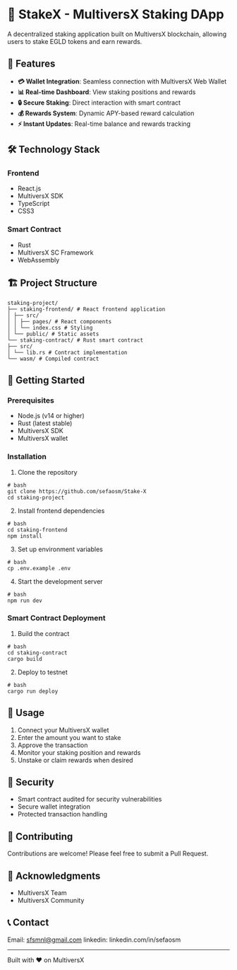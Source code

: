 # 🌟 StakeX - MultiversX Staking DApp

A decentralized staking application built on MultiversX blockchain, allowing users to stake EGLD tokens and earn rewards.

## 🚀 Features

- **💳 Wallet Integration**: Seamless connection with MultiversX Web Wallet
- **📊 Real-time Dashboard**: View staking positions and rewards
- **🔒 Secure Staking**: Direct interaction with smart contract
- **💰 Rewards System**: Dynamic APY-based reward calculation
- **⚡ Instant Updates**: Real-time balance and rewards tracking

## 🛠 Technology Stack

### Frontend
- React.js
- MultiversX SDK
- TypeScript
- CSS3

### Smart Contract
- Rust
- MultiversX SC Framework
- WebAssembly

## 🏗 Project Structure
```
staking-project/
├── staking-frontend/ # React frontend application
│ ├── src/
│ │ ├── pages/ # React components
│ │ └── index.css # Styling
│ └── public/ # Static assets
└── staking-contract/ # Rust smart contract
├── src/
│ └── lib.rs # Contract implementation
└── wasm/ # Compiled contract
```
## 🚦 Getting Started

### Prerequisites
- Node.js (v14 or higher)
- Rust (latest stable)
- MultiversX SDK
- MultiversX wallet

### Installation

1. Clone the repository
```
# bash
git clone https://github.com/sefaosm/Stake-X
cd staking-project
```
2. Install frontend dependencies
```
# bash
cd staking-frontend
npm install
```
3. Set up environment variables
```
# bash
cp .env.example .env
```
4. Start the development server
```
# bash
npm run dev
```
### Smart Contract Deployment

1. Build the contract
```
# bash
cd staking-contract
cargo build
```
2. Deploy to testnet
```
# bash
cargo run deploy
```
## 🎯 Usage

1. Connect your MultiversX wallet
2. Enter the amount you want to stake
3. Approve the transaction
4. Monitor your staking position and rewards
5. Unstake or claim rewards when desired

## 🔐 Security

- Smart contract audited for security vulnerabilities
- Secure wallet integration
- Protected transaction handling

## 🤝 Contributing

Contributions are welcome! Please feel free to submit a Pull Request.

## 🙏 Acknowledgments

- MultiversX Team
- MultiversX Community

## 📞 Contact

Email: sfsmnl@gmail.com
linkedin: linkedin.com/in/sefaosm

---
Built with ❤️ on MultiversX
